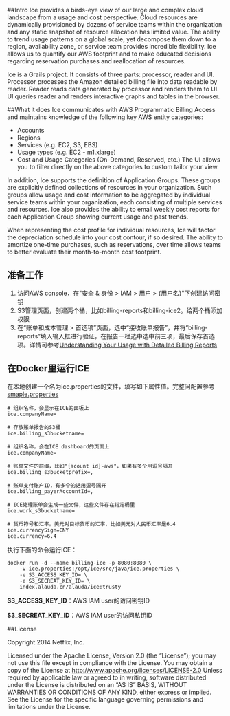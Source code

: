 ##Intro
Ice provides a birds-eye view of our large and complex cloud landscape from a usage and cost perspective.  Cloud resources are dynamically provisioned by dozens of service teams within the organization and any static snapshot of resource allocation has limited value.  The ability to trend usage patterns on a global scale, yet decompose them down to a region, availability zone, or service team provides incredible flexibility. Ice allows us to quantify our AWS footprint and to make educated decisions regarding reservation purchases and reallocation of resources.

Ice is a Grails project. It consists of three parts: processor, reader and UI. Processor processes the Amazon detailed billing file into data readable by reader. Reader reads data generated by processor and renders them to UI. UI queries reader and renders interactive graphs and tables in the browser.

##What it does
Ice communicates with AWS Programmatic Billing Access and maintains knowledge of the following key AWS entity categories:
- Accounts
- Regions
- Services (e.g. EC2, S3, EBS)
- Usage types (e.g. EC2 - m1.xlarge)
- Cost and Usage Categories (On-Demand, Reserved, etc.)
The UI allows you to filter directly on the above categories to custom tailor your view.

In addition, Ice supports the definition of Application Groups. These groups are explicitly defined collections of resources in your organization. Such groups allow usage and cost information to be aggregated by individual service teams within your organization, each consisting of multiple services and resources. Ice also provides the ability to email weekly cost reports for each Application Group showing current usage and past trends.

When representing the cost profile for individual resources, Ice will factor the depreciation schedule into your cost contour, if so desired.  The ability to amortize one-time purchases, such as reservations, over time allows teams to better evaluate their month-to-month cost footprint.

## 准备工作
1. 访问AWS console，在"安全 & 身份 > IAM > 用户 > {用户名}"下创建访问密钥
2. S3管理页面，创建两个桶，比如billing-reports和billing-ice2。给两个桶添加权限
3. 在“账单和成本管理 > 首选项”页面，选中“接收账单报告”，并将“billing-reports”填入输入框进行验证，在报告一栏选中选中前三项，最后保存首选项。详情可参考[Understanding Your Usage with Detailed Billing Reports](http://docs.aws.amazon.com/awsaccountbilling/latest/aboutv2/detailed-billing-reports.html)

## 在Docker里运行ICE
在本地创建一个名为ice.properties的文件，填写如下属性值。完整问配置参考[smaple.properties](https://github.com/Netflix/ice/blob/master/src/java/sample.properties)

    # 组织名称，会显示在ICE的面板上
    ice.companyName=
    
    # 存放账单报告的S3桶
    ice.billing_s3bucketname=
    
    # 组织名称，会在ICE dashboard的页面上
    ice.companyName=
    
    # 账单文件的前缀，比如"{acount id}-aws"，如果有多个用逗号隔开
    ice.billing_s3bucketprefix=,
    
    # 账单支付账户ID，有多个的话用逗号隔开
	ice.billing_payerAccountId=,
	
	# ICE处理账单会生成一些文件，这些文件存在指定桶里
	ice.work_s3bucketname=

	# 货币符号和汇率。美元对目标货币的汇率，比如美元对人民币汇率是6.4
	ice.currencySign=CNY
	ice.currency=6.4

执行下面的命令运行ICE：

    docker run -d --name billing-ice -p 8080:8080 \
        -v ice.properties:/opt/ice/src/java/ice.properties \
        -e S3_ACCESS_KEY_ID= \
        -e S3_SECREAT_KEY_ID= \
        index.alauda.cn/alauda/ice:trusty

**S3_ACCESS_KEY_ID**：AWS IAM user的访问密钥ID

**S3_SECREAT_KEY_ID**：AWS IAM user的访问私钥ID


##License

Copyright 2014 Netflix, Inc.

Licensed under the Apache License, Version 2.0 (the “License”); you may not use this file except in compliance with the License. You may obtain a copy of the License at http://www.apache.org/licenses/LICENSE-2.0 Unless required by applicable law or agreed to in writing, software distributed under the License is distributed on an “AS IS” BASIS, WITHOUT WARRANTIES OR CONDITIONS OF ANY KIND, either express or implied. See the License for the specific language governing permissions and limitations under the License.
